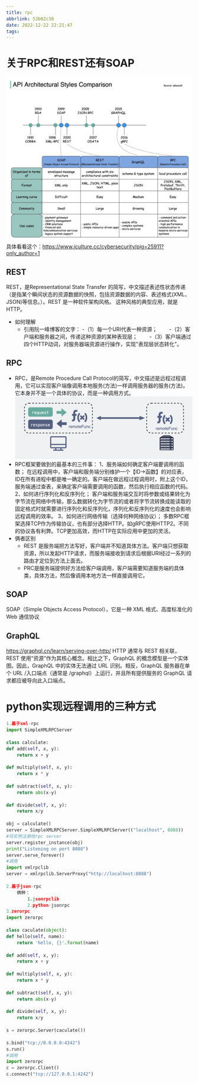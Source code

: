 ```yaml
---
title: rpc
abbrlink: 53b02c38
date: 2022-12-22 22:21:47
tags:
---
```

# 关于RPC和REST还有SOAP
![](../images/rpc/rpc-soap-rest.jpeg)
具体看看这个：https://www.iculture.cc/cybersecurity/pig=25911?only_author=1

## REST

REST，是Representational State Transfer 的简写，中文描述表述性状态传递（是指某个瞬间状态的资源数据的快照，包括资源数据的内容、表述格式(XML、JSON)等信息。）。REST 是一种软件架构风格。 这种风格的典型应用，就是HTTP。

- 如何理解
  - 引用阮一峰博客的文字：
    -（1）每一个URI代表一种资源；
    　　-（2）客户端和服务器之间，传递这种资源的某种表现层；
    　　-（3）客户端通过四个HTTP动词，对服务器端资源进行操作，实现"表现层状态转化"。

## RPC

- RPC，是Remote Procedure Call Protocol的简写，中文描述是远程过程调用，它可以实现客户端像调用本地服务(方法)一样调用服务器的服务(方法)。它本身并不是一个具体的协议，而是一种调用方式。
![](../images/rpc/RPC%E7%9A%84%E8%BF%87%E7%A8%8B.png)
- RPC框架要做到的最基本的三件事：
  1、服务端如何确定客户端要调用的函数；
  在远程调用中，客户端和服务端分别维护一个【ID->函数】的对应表， ID在所有进程中都是唯一确定的。客户端在做远程过程调用时，附上这个ID，服务端通过查表，来确定客户端需要调用的函数，然后执行相应函数的代码。
  2、如何进行序列化和反序列化；
  客户端和服务端交互时将参数或结果转化为字节流在网络中传输，那么数据转化为字节流的或者将字节流转换成能读取的固定格式时就需要进行序列化和反序列化，序列化和反序列化的速度也会影响远程调用的效率。
  3、如何进行网络传输（选择何种网络协议）；
  多数RPC框架选择TCP作为传输协议，也有部分选择HTTP。如gRPC使用HTTP2。不同的协议各有利弊。TCP更加高效，而HTTP在实际应用中更加的灵活。
- 俩者区别
  - REST 是服务端把方法写好，客户端并不知道具体方法。客户端只想获取资源，所以发起HTTP请求，而服务端接收到请求后根据URI经过一系列的路由才定位到方法上面去。
  - PRC是服务端提供好方法给客户端调用，客户端需要知道服务端的具体类，具体方法，然后像调用本地方法一样直接调用它。

## SOAP

SOAP（Simple Objects Access Protocol），它是一种 XML 格式、高度标准化的 Web 通信协议

## GraphQL
https://graphql.cn/learn/serving-over-http/
HTTP 通常与 REST 相关联，REST 使用“资源”作为其核心概念。相比之下，GraphQL 的概念模型是一个实体图。因此，GraphQL 中的实体无法通过 URL 识别。相反，GraphQL 服务器在单个 URL /入口端点（通常是 /graphql）上运行，并且所有提供服务的 GraphQL 请求都应被导向此入口端点。
# python实现远程调用的三种方式

``` python
1.基于xml-rpc
import SimpleXMLRPCServer

class calculate:
def add(self, x, y):
    return x + y

def multiply(self, x, y):
    return x * y

def subtract(self, x, y):
    return abs(x-y)

def divide(self, x, y):
    return x/y

obj = calculate()
server = SimpleXMLRPCServer.SimpleXMLRPCServer(("localhost", 8088))
#将实例注册给rpc server
server.register_instance(obj)
print("Listening on port 8088")
server.serve_forever()
#调用
import xmlrpclib
server = xmlrpclib.ServerProxy("http://localhost:8088")

2.基于json-rpc
	俩种：
		1.jsonrpclib
		2.python-jsonrpc
3.zerorpc
import zerorpc

class caculate(object):
def hello(self, name):
    return 'hello, {}'.format(name)

def add(self, x, y):
    return x + y

def multiply(self, x, y):
    return x * y

def subtract(self, x, y):
    return abs(x-y)

def divide(self, x, y):
    return x/y

s = zerorpc.Server(caculate())

s.bind("tcp://0.0.0.0:4242")
s.run()
#调用
import zerorpc
c = zerorpc.Client()
c.connect("tcp://127.0.0.1:4242")
```

​	